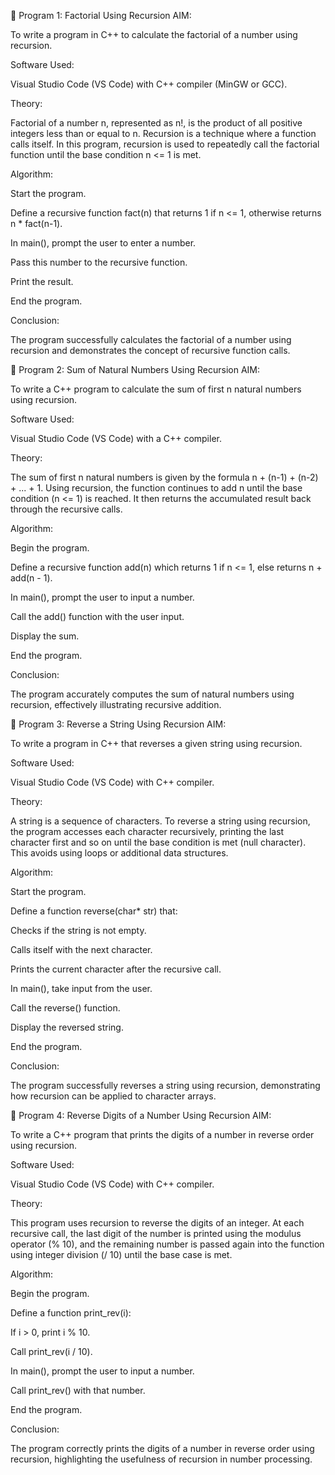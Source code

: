 🔹 Program 1: Factorial Using Recursion AIM:

To write a program in C++ to calculate the factorial of a number using recursion.

Software Used:

Visual Studio Code (VS Code) with C++ compiler (MinGW or GCC).

Theory:

Factorial of a number n, represented as n!, is the product of all positive integers less than or equal to n. Recursion is a technique where a function calls itself. In this program, recursion is used to repeatedly call the factorial function until the base condition n <= 1 is met.

Algorithm:

Start the program.

Define a recursive function fact(n) that returns 1 if n <= 1, otherwise returns n * fact(n-1).

In main(), prompt the user to enter a number.

Pass this number to the recursive function.

Print the result.

End the program.

Conclusion:

The program successfully calculates the factorial of a number using recursion and demonstrates the concept of recursive function calls.

🔹 Program 2: Sum of Natural Numbers Using Recursion AIM:

To write a C++ program to calculate the sum of first n natural numbers using recursion.

Software Used:

Visual Studio Code (VS Code) with a C++ compiler.

Theory:

The sum of first n natural numbers is given by the formula n + (n-1) + (n-2) + ... + 1. Using recursion, the function continues to add n until the base condition (n <= 1) is reached. It then returns the accumulated result back through the recursive calls.

Algorithm:

Begin the program.

Define a recursive function add(n) which returns 1 if n <= 1, else returns n + add(n - 1).

In main(), prompt the user to input a number.

Call the add() function with the user input.

Display the sum.

End the program.

Conclusion:

The program accurately computes the sum of natural numbers using recursion, effectively illustrating recursive addition.

🔹 Program 3: Reverse a String Using Recursion AIM:

To write a program in C++ that reverses a given string using recursion.

Software Used:

Visual Studio Code (VS Code) with C++ compiler.

Theory:

A string is a sequence of characters. To reverse a string using recursion, the program accesses each character recursively, printing the last character first and so on until the base condition is met (null character). This avoids using loops or additional data structures.

Algorithm:

Start the program.

Define a function reverse(char* str) that:

Checks if the string is not empty.

Calls itself with the next character.

Prints the current character after the recursive call.

In main(), take input from the user.

Call the reverse() function.

Display the reversed string.

End the program.

Conclusion:

The program successfully reverses a string using recursion, demonstrating how recursion can be applied to character arrays.

🔹 Program 4: Reverse Digits of a Number Using Recursion AIM:

To write a C++ program that prints the digits of a number in reverse order using recursion.

Software Used:

Visual Studio Code (VS Code) with C++ compiler.

Theory:

This program uses recursion to reverse the digits of an integer. At each recursive call, the last digit of the number is printed using the modulus operator (% 10), and the remaining number is passed again into the function using integer division (/ 10) until the base case is met.

Algorithm:

Begin the program.

Define a function print_rev(i):

If i > 0, print i % 10.

Call print_rev(i / 10).

In main(), prompt the user to input a number.

Call print_rev() with that number.

End the program.

Conclusion:

The program correctly prints the digits of a number in reverse order using recursion, highlighting the usefulness of recursion in number processing.
